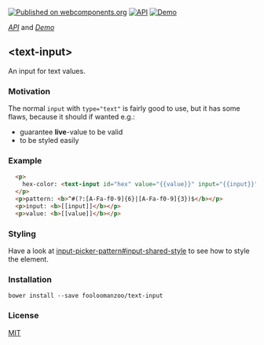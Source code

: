 [![Published on webcomponents.org](https://img.shields.io/badge/webcomponents.org-published-blue.svg)](https://www.webcomponents.org/element/fooloomanzoo/text-input)
[![API](https://img.shields.io/badge/API-available-green.svg)](https://www.webcomponents.org/element/fooloomanzoo/text-input/elements/text-input)
[![Demo](https://img.shields.io/badge/demo-available-red.svg)](https://www.webcomponents.org/element/fooloomanzoo/text-input/demo/demo/index.html)

_[API](https://fooloomanzoo.github.io/text-input/components/text-input/#/elements/text-input)_ and
_[Demo](https://fooloomanzoo.github.io/text-input/components/text-input/#/elements/text-input/demos/demo/index.html)_

## \<text-input\>

An input for text values.

### Motivation

The normal `input` with `type="text"` is fairly good to use, but it has some flaws, because it should if wanted e.g.:

* guarantee **live**-value to be valid
* to be styled easily

### Example

<!--
```
<custom-element-demo>
  <template>
    <script src="../webcomponentsjs/webcomponents-lite.js"></script>

    <link rel="import" href="text-input.html">
    <dom-bind>
      <template is="dom-bind">
        <custom-style>
          <style is="custom-style">
            #hex {
              --text-input-allign: center;
              --text-input: {
                color: #111;
                padding: 0.5em;
                border-radius: 0.5em;
                border-color: #ddd;
                border-style: dotted;
                transition: background-color 250ms ease-in-out;
              };
              --text-input-focus: {
                border-color: #555;
                border-style: solid;
                background: rgba(0, 0, 0, 0.15);
              };
              --text-input-placeholder: {
                color: #492020;
              };
              --text-input-invalid: {
                background: rgba(255, 0, 0, 0.15);
                border-color: #999;
                border-style: dashed;
              };
            }
          </style>
        </custom-style>

        <next-code-block></next-code-block>
      </template>
    </dom-bind>
  </template>
</custom-element-demo>
```
-->
```html
  <p>
    hex-color: <text-input id="hex" value="{{value}}" input="{{input}}" default="#111" required pattern="^#(?:[A-Fa-f0-9]{6}|[A-Fa-f0-9]{3})$" size="7" maxlength="7" minlength="4"></text-input>
  </p>
  <p>pattern: <b>^#(?:[A-Fa-f0-9]{6}|[A-Fa-f0-9]{3})$</b></p>
  <p>input: <b>[[input]]</b></p>
  <p>value: <b>[[value]]</b></p>
```

### Styling
Have a look at [input-picker-pattern#input-shared-style](https://github.com/fooloomanzoo/input-picker-pattern#input-shared-style) to see how to style the element.

### Installation
```
bower install --save fooloomanzoo/text-input
```

### License
[MIT](https://github.com/fooloomanzoo/text-input/blob/master/LICENSE.txt)
